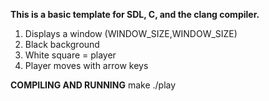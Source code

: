 **This is a basic template for SDL, C, and the clang compiler.**
1. Displays a window (WINDOW_SIZE,WINDOW_SIZE)
2. Black background
3. White square = player
4. Player moves with arrow keys
   
**COMPILING AND RUNNING**
make
./play


